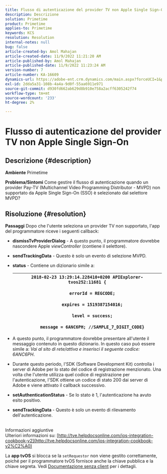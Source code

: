 ```yaml
---
title: Flusso di autenticazione del provider TV non Apple Single Sign-On
description: Descrizione
solution: Primetime
product: Primetime
applies-to: Primetime
keywords: KCS
resolution: Resolution
internal-notes: null
bug: false
article-created-by: Amol Mahajan
article-created-date: 11/9/2022 11:21:20 AM
article-published-by: Amol Mahajan
article-published-date: 11/9/2022 11:23:24 AM
version-number: 7
article-number: KA-16609
dynamics-url: https://adobe-ent.crm.dynamics.com/main.aspx?forceUCI=1&pagetype=entityrecord&etn=knowledgearticle&id=214140a2-2060-ed11-9561-6045bd006268
exl-id: 2dda5a31-108b-4a4a-9d0f-55aa6911e971
source-git-commit: d930fd662ab629d8b910e758a2acff6305242f74
workflow-type: tm+mt
source-wordcount: '233'
ht-degree: 2%

---
```


# Flusso di autenticazione del provider TV non Apple Single Sign-On

## Descrizione {#description}

<b>Ambiente</b>
Primetime


<b>Problema/Sintomi</b>
Come gestire il flusso di autenticazione quando un provider Pay-TV (Multichannel Video Programming Distributor - MVPD) non supportato da Apple Single Sign-On (SSO) è selezionato dal selettore MVPD?


## Risoluzione {#resolution}

<b>Passaggi</b>
Dopo che l&#39;utente seleziona un provider TV non supportato, l&#39;app del programmatore riceve i seguenti callback:

- <b>dismissTvProviderDialog</b> - A questo punto, il programmatore dovrebbe nascondere Apple *viewController* (contiene il selettore).
- <b>sendTrackingData</b> - Questo è solo un evento di selezione MVPD.
- <b>status</b> - Contiene un dizionario simile a:

   | `2018-02-23 13:29:14.228410+0200 APIExplorer-tvos252:11681 {`<br><br>`    errorId = REGCODE;`<br><br>`    expires = 1519387154016;`<br><br>`    level = success;`<br><br>`    message = 6ANC6PH; //SAMPLE_7_DIGIT_CODE}` |
   | --- |


- A questo punto, il programmatore dovrebbe presentare all&#39;utente il messaggio contenuto in questo dizionario. In questo caso può essere simile a: *Vai al sito di rete/attiva e inserisci il seguente codice: 6ANC6PH*.
- Durante questo periodo, l&#39;SDK (Software Development Kit) controlla i server di Adobe per lo stato del codice di registrazione menzionato. Una volta che l&#39;utente utilizza quel codice di registrazione per l&#39;autenticazione, l&#39;SDK ottiene un codice di stato 200 dai server di Adobe e viene attivato il callback successivo.


- <b>setAuthenticationStatus</b> - Se lo stato è 1, l&#39;autenticazione ha avuto esito positivo.


- <b>sendTrackingData </b>- Questo è solo un evento di rilevamento dell&#39;autenticazione.

<br>Informazioni aggiuntive<br>
Ulteriori informazioni su: [http://tve.helpdocsonline.com/ios-integration-cookbook-v2](http://tve.helpdocsonline.com/ios-integration-cookbook-v2%C2%A0)

La <b>app tvOS</b> si blocca se la `setRequestor` non viene gestito correttamente, poiché per il programmatore tvOS fornisce anche la chiave pubblica e la chiave segreta. Vedi [Documentazione senza client](http://tve.helpdocsonline.com/clientless-integration-cookbook-v2$create_dev) per i dettagli.
